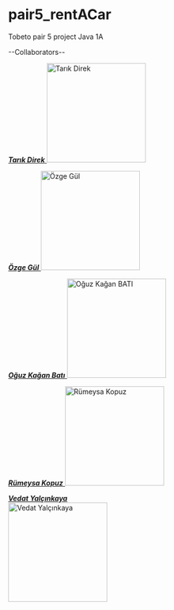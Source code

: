 # pair5_rentACar
Tobeto pair 5 project Java 1A

--Collaborators-- <br>

<a href="https://github.com/Tarikdirek" target="_blank"><b>*Tarık Direk*</b>
<img src="https://github.com/Tarikdirek.png" alt="Tarık Direk" width="200"/>

<a href="https://github.com/ozgegul" target="_blank"><b>*Özge Gül*</b>
<img src="https://github.com/ozgegul.png" alt="Özge Gül" width="200"/>

<a href="https://github.com/oguzkaganbati" target="_blank"><b>*Oğuz Kağan Batı*</b>
<img src="https://github.com/oguzkaganbati.png" alt="Oğuz Kağan BATI" width="200"/>

<a href="https://github.com/RumeysaaKopuz" target="_blank"><b>*Rümeysa Kopuz*</b>
<img src="https://github.com/RumeysaaKopuz.png" alt="Rümeysa Kopuz" width="200"/>

<a href="https://github.com/VedatYalcinkaya" target="_blank"><b>*Vedat Yalçınkaya*</b></a><br>
<img src="https://github.com/VedatYalcinkaya.png" alt="Vedat Yalçınkaya" width="200"/>










